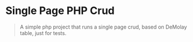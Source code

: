 # Single Page PHP Crud
> A simple php project that runs a single page crud, based on DeMolay table, just for tests.
